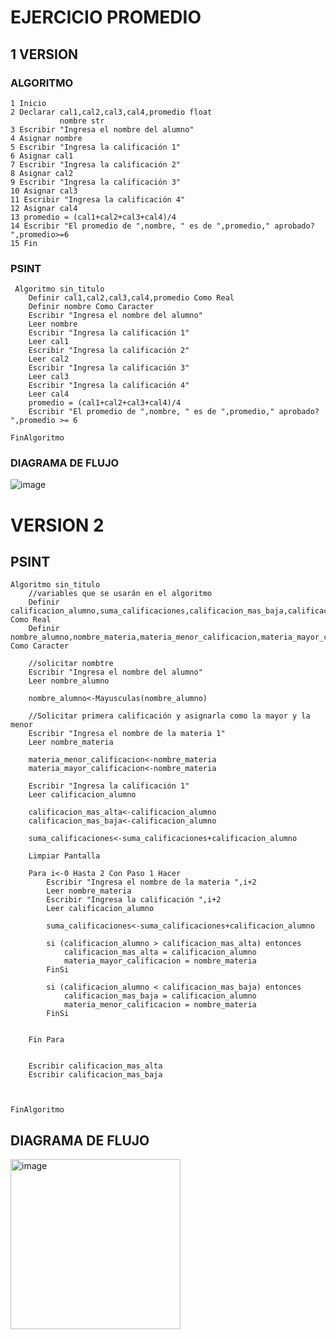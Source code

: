 # EJERCICIO PROMEDIO
## 1 VERSION
### ALGORITMO

    1 Inicio
    2 Declarar cal1,cal2,cal3,cal4,promedio float
               nombre str
    3 Escribir "Ingresa el nombre del alumno"
    4 Asignar nombre
    5 Escribir "Ingresa la calificación 1"
    6 Asignar cal1
    7 Escribir "Ingresa la calificación 2"
    8 Asignar cal2
    9 Escribir "Ingresa la calificación 3"
    10 Asignar cal3
    11 Escribir "Ingresa la calificación 4"
    12 Asignar cal4
    13 promedio = (cal1+cal2+cal3+cal4)/4
    14 Escribir "El promedio de ",nombre, " es de ",promedio," aprobado? ",promedio>=6
    15 Fin

### PSINT

     Algoritmo sin_titulo
    	Definir cal1,cal2,cal3,cal4,promedio Como Real
    	Definir nombre Como Caracter
    	Escribir "Ingresa el nombre del alumno"
    	Leer nombre
    	Escribir "Ingresa la calificación 1"
    	Leer cal1
    	Escribir "Ingresa la calificación 2"
    	Leer cal2
    	Escribir "Ingresa la calificación 3"
    	Leer cal3
    	Escribir "Ingresa la calificación 4"
    	Leer cal4
    	promedio = (cal1+cal2+cal3+cal4)/4
    	Escribir "El promedio de ",nombre, " es de ",promedio," aprobado? ",promedio >= 6
    	
    FinAlgoritmo

### DIAGRAMA DE FLUJO

![image](https://github.com/escuelaDeCodigoMargaritaMaza/Pensamiento_computacional/assets/91554777/8edad51c-5461-4d4c-bfdf-d2523f818269)

# VERSION 2
## PSINT

    Algoritmo sin_titulo
    	//variables que se usarán en el algoritmo
    	Definir calificacion_alumno,suma_calificaciones,calificacion_mas_baja,calificacion_mas_alta Como Real
    	Definir nombre_alumno,nombre_materia,materia_menor_calificacion,materia_mayor_calificacion Como Caracter
    	
    	//solicitar nombtre
    	Escribir "Ingresa el nombre del alumno"
    	Leer nombre_alumno
    	
    	nombre_alumno<-Mayusculas(nombre_alumno)
    	
    	//Solicitar primera calificación y asignarla como la mayor y la menor
    	Escribir "Ingresa el nombre de la materia 1"
    	Leer nombre_materia
    	
    	materia_menor_calificacion<-nombre_materia
    	materia_mayor_calificacion<-nombre_materia
    	
    	Escribir "Ingresa la calificación 1"
    	Leer calificacion_alumno
    	
    	calificacion_mas_alta<-calificacion_alumno
    	calificacion_mas_baja<-calificacion_alumno
    	
    	suma_calificaciones<-suma_calificaciones+calificacion_alumno
    	
    	Limpiar Pantalla
    	
    	Para i<-0 Hasta 2 Con Paso 1 Hacer
    		Escribir "Ingresa el nombre de la materia ",i+2
    		Leer nombre_materia
    		Escribir "Ingresa la calificación ",i+2
    		Leer calificacion_alumno
    		
    		suma_calificaciones<-suma_calificaciones+calificacion_alumno
    		
    		si (calificacion_alumno > calificacion_mas_alta) entonces
    			calificacion_mas_alta = calificacion_alumno
    			materia_mayor_calificacion = nombre_materia
    		FinSi
    		
    		si (calificacion_alumno < calificacion_mas_baja) entonces
    			calificacion_mas_baja = calificacion_alumno
    			materia_menor_calificacion = nombre_materia
    		FinSi
    		
    		
    	Fin Para
    	
    	
    	Escribir calificacion_mas_alta
    	Escribir calificacion_mas_baja
    	
    	
    	
    FinAlgoritmo

## DIAGRAMA DE FLUJO

<img width="272" alt="image" src="https://github.com/escuelaDeCodigoMargaritaMaza/Pensamiento_computacional/assets/91554777/b1ed74e1-d145-497f-9432-814f960de6b6">


